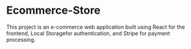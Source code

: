 # Ecommerce-Store
This project is an e-commerce web application built using React for the frontend, Local Storagefor authentication, and Stripe for payment processing. 
